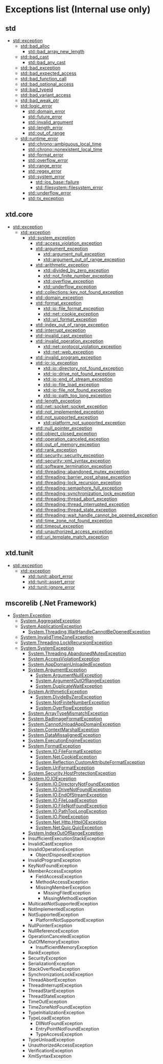 # Exceptions list (**Internal use only**)

## std

* [std::exception](https://en.cppreference.com/w/cpp/error/exception)
  * [std::bad_alloc](https://en.cppreference.com/w/cpp/memory/new/bad_alloc)
    * [std::bad_array_new_length](https://en.cppreference.com/w/cpp/memory/new/bad_array_new_length)
  * [std::bad_cast](https://en.cppreference.com/w/cpp/types/bad_cast)
    * [std::bad_any_cast](https://en.cppreference.com/w/cpp/utility/any/bad_any_cast)
  * [std::bad_exception](https://en.cppreference.com/w/cpp/error/bad_exception)
  * [std::bad_expected_access](https://en.cppreference.com/w/cpp/utility/expected/bad_expected_access)
  * [std::bad_function_call](https://en.cppreference.com/w/cpp/utility/functional/bad_function_call)
  * [std::bad_optional_access](https://en.cppreference.com/w/cpp/utility/optional/bad_optional_access)
  * [std::bad_typeid](https://en.cppreference.com/w/cpp/types/bad_typeid)
  * [std::bad_variant_access](https://en.cppreference.com/w/cpp/utility/variant/bad_variant_access)
  * [std::bad_weak_ptr](https://en.cppreference.com/w/cpp/memory/bad_weak_ptr)
  * [std::logic_error](https://en.cppreference.com/w/cpp/error/logic_error)
    * [std::domain_error](https://en.cppreference.com/w/cpp/error/domain_error)
    * [std::future_error](https://en.cppreference.com/w/cpp/thread/future_error)
    * [std::invalid_argument](https://en.cppreference.com/w/cpp/error/invalid_argument)
    * [std::length_error](https://en.cppreference.com/w/cpp/error/length_error)
    * [std::out_of_range](https://en.cppreference.com/w/cpp/error/out_of_range)
  * [std::runtime_error](https://en.cppreference.com/w/cpp/error/runtime_error)
    * [std::chrono::ambiguous_local_time](https://en.cppreference.com/w/cpp/chrono/ambiguous_local_time)
    * [std::chrono::nonexistent_local_time](https://en.cppreference.com/w/cpp/chrono/nonexistent_local_time)
    * [std::format_error](https://en.cppreference.com/w/cpp/utility/format/format_error)
    * [std::overflow_error](https://en.cppreference.com/w/cpp/error/overflow_error)
    * [std::range_error](https://en.cppreference.com/w/cpp/error/range_error)
    * [std::regex_error](https://en.cppreference.com/w/cpp/regex/regex_error)
    * [std::system_error](https://en.cppreference.com/w/cpp/error/system_error)
      * [std::ios_base::failure](https://en.cppreference.com/w/cpp/io/ios_base/failure)
      * [std::filesystem::filesystem_error](https://en.cppreference.com/w/cpp/filesystem/filesystem_error)
    * [std::underflow_error](https://en.cppreference.com/w/cpp/error/underflow_error)
    * [std::tx_exception](https://en.cppreference.com/w/cpp/error/tx_exception)

## xtd.core

* [std::exception](https://en.cppreference.com/w/cpp/error/exception)
  * [xtd::exception](https://gammasoft71.github.io/xtd/reference_guides/latest/classxtd_1_1exception.html)
    * [xtd::system_exception](https://gammasoft71.github.io/xtd/reference_guides/latest/classxtd_1_1system__exception.html)
      * [xtd::access_violation_exception](https://gammasoft71.github.io/xtd/reference_guides/latest/classxtd_1_1access__violation__exception.html)
      * [xtd::argument_exception](https://gammasoft71.github.io/xtd/reference_guides/latest/classxtd_1_1argument__exception.html)
        * [xtd::argument_null_exception](https://gammasoft71.github.io/xtd/reference_guides/latest/classxtd_1_1argument__null__exception.html)
        * [xtd::argument_out_of_range_exception](https://gammasoft71.github.io/xtd/reference_guides/latest/classxtd_1_1argument__out__of__range__exception.html)
      * [xtd::arithmetic_exception](https://gammasoft71.github.io/xtd/reference_guides/latest/classxtd_1_1arithmetic__exception.html)
        * [xtd::divided_by_zero_exception](https://gammasoft71.github.io/xtd/reference_guides/latest/classxtd_1_1divided__by__zero__exception.html)
        * [xtd::not_finite_number_exception](https://gammasoft71.github.io/xtd/reference_guides/latest/classxtd_1_1not__finite__number__exception.html)
        * [xtd::overflow_exception](https://gammasoft71.github.io/xtd/reference_guides/latest/classxtd_1_1overflow__exception.html)
        * [xtd::underflow_exception](https://gammasoft71.github.io/xtd/reference_guides/latest/classxtd_1_1underflow__exception.html)
      * [xtd::collections::key_not_found_exception](https://gammasoft71.github.io/xtd/reference_guides/latest/classxtd_1_1collections_1_1key__not__found__exception.html)
      * [xtd::domain_exception](https://gammasoft71.github.io/xtd/reference_guides/latest/classxtd_1_1domain__exception.html)
      * [xtd::format_exception](https://gammasoft71.github.io/xtd/reference_guides/latest/classxtd_1_1format__exception.html)
        * [xtd::io::file_format_exception](https://gammasoft71.github.io/xtd/reference_guides/latest/classxtd_1_1io_1_1file__format__exception.html)
        * [xtd::net::cookie_exception](https://gammasoft71.github.io/xtd/reference_guides/latest/classxtd_1_1net_1_1cookie__exception.html)
        * [xtd::uri_format_exception](https://gammasoft71.github.io/xtd/reference_guides/latest/classxtd_1_1uri__format__exception.html)
      * [xtd::index_out_of_range_exception](https://gammasoft71.github.io/xtd/reference_guides/latest/classxtd_1_1index__out__of__range__exception.html)
      * [xtd::interrupt_exception](https://gammasoft71.github.io/xtd/reference_guides/latest/classxtd_1_1interrupt__exception.html)
      * [xtd::invalid_cast_exception](https://gammasoft71.github.io/xtd/reference_guides/latest/classxtd_1_1invalid__cast__exception.html)
      * [xtd::invalid_operation_exception](https://gammasoft71.github.io/xtd/reference_guides/latest/classxtd_1_1invalid__operation__exception.html)
        * [xtd::net::protocol_violation_exception](https://gammasoft71.github.io/xtd/reference_guides/latest/classxtd_1_1net_1_1protocol__violation__exception.html)
        * [xtd::net::web_exception](https://gammasoft71.github.io/xtd/reference_guides/latest/classxtd_1_1net_1_1web__exception.html)
      * [xtd::invalid_program_exception](https://gammasoft71.github.io/xtd/reference_guides/latest/classxtd_1_1invalid__program__exception.html)
      * [xtd::io::io_exception](https://gammasoft71.github.io/xtd/reference_guides/latest/classxtd_1_1io_1_1io__exception.html)
        * [xtd::io::directory_not_found_exception](https://gammasoft71.github.io/xtd/reference_guides/latest/classxtd_1_1io_1_1directory__not__found__exception.html)
        * [xtd::io::drive_not_found_exception](https://gammasoft71.github.io/xtd/reference_guides/latest/classxtd_1_1io_1_1drive__not__found__exception.html)
        * [xtd::io::end_of_stream_exception](https://gammasoft71.github.io/xtd/reference_guides/latest/classxtd_1_1io_1_1end__of__stream__exception.html)
        * [xtd::io::file_load_exception](https://gammasoft71.github.io/xtd/reference_guides/latest/classxtd_1_1io_1_1file__load__exception.html)
        * [xtd::io::file_not_found_exception](https://gammasoft71.github.io/xtd/reference_guides/latest/classxtd_1_1io_1_1file__not__found__exception.html)
        * [xtd::io::path_too_long_exception](https://gammasoft71.github.io/xtd/reference_guides/latest/classxtd_1_1io_1_1path__too__long__exception.html)
      * [xtd::length_exception](https://gammasoft71.github.io/xtd/reference_guides/latest/classxtd_1_1length__exception.html)
      * [xtd::net::socket::socket_exception](https://gammasoft71.github.io/xtd/reference_guides/latest/classxtd_1_1net_1_1sockets_1_1socket__exception.html)
      * [xtd::not_implemented_exception](https://gammasoft71.github.io/xtd/reference_guides/latest/classxtd_1_1not__implemented__exception.html)
      * [xtd::not_supported_exception](https://gammasoft71.github.io/xtd/reference_guides/latest/classxtd_1_1not__supported__exception.html)
        * [xtd::platform_not_supported_exception](https://gammasoft71.github.io/xtd/reference_guides/latest/classxtd_1_1platform__not__supported__exception.html)  
      * [xtd::null_pointer_exception](https://gammasoft71.github.io/xtd/reference_guides/latest/classxtd_1_1null__pointer__exception.html)
      * [xtd::object_closed_exception](https://gammasoft71.github.io/xtd/reference_guides/latest/classxtd_1_1object__closed__exception.html)
      * [xtd::operation_canceled_exception](https://gammasoft71.github.io/xtd/reference_guides/latest/classxtd_1_1operation__canceled__exception.html)
      * [xtd::out_of_memory_exception](https://gammasoft71.github.io/xtd/reference_guides/latest/classxtd_1_1out__of__memory__exception.html)
      * [xtd::rank_exception](https://gammasoft71.github.io/xtd/reference_guides/latest/classxtd_1_1rank__exception.html)
      * [xtd::security::security_exception](https://gammasoft71.github.io/xtd/reference_guides/latest/classxtd_1_1security_1_1security__exception.html)
      * [xtd::security::xml_syntax_exception](https://gammasoft71.github.io/xtd/reference_guides/latest/classxtd_1_1security_1_1xml__syntax__exception.html)
      * [xtd::software_termination_exception](https://gammasoft71.github.io/xtd/reference_guides/latest/classxtd_1_1software__termination__exception.html)
      * [xtd::threading::abandoned_mutex_exception](https://gammasoft71.github.io/xtd/reference_guides/latest/classxtd_1_1threading_1_1abandoned__mutex__exception.html)
      * [xtd::threading::barrier_post_phase_exception](https://gammasoft71.github.io/xtd/reference_guides/latest/classxtd_1_1threading_1_1barrier__post__phase__exception.html)
      * [xtd::threading::lock_recursion_exception](https://gammasoft71.github.io/xtd/reference_guides/latest/classxtd_1_1threading_1_1lock__recursion__exception.html)
      * [xtd::threading::semaphore_full_exception](https://gammasoft71.github.io/xtd/reference_guides/latest/classxtd_1_1threading_1_1semaphore__full__exception.html)
      * [xtd::threading::synchronization_lock_exception](https://gammasoft71.github.io/xtd/reference_guides/latest/classxtd_1_1threading_1_1synchronization__lock__exception.html)
      * [xtd::threading::thread_abort_exception](https://gammasoft71.github.io/xtd/reference_guides/latest/classxtd_1_1threading_1_1thread__abort__exception.html)
      * [xtd::threading::thread_interrupted_exception](https://gammasoft71.github.io/xtd/reference_guides/latest/classxtd_1_1threading_1_1thread__interrupted__exception.html)
      * [xtd::threading::thread_state_exception](https://gammasoft71.github.io/xtd/reference_guides/latest/classxtd_1_1threading_1_1thread__state__exception.html)
      * [xtd::threading::wait_handle_cannot_be_opened_exception](https://gammasoft71.github.io/xtd/reference_guides/latest/classxtd_1_1threading_1_1wait__handle__cannot__be__opened__exception.html)
      * [xtd::time_zone_not_found_exception](https://gammasoft71.github.io/xtd/reference_guides/latest/classxtd_1_1time__zone__not__found__exception.html)
      * [xtd::timeout_exception](https://gammasoft71.github.io/xtd/reference_guides/latest/classxtd_1_1timeout__exception.html)
      * [xtd::unauthorized_access_exception](https://gammasoft71.github.io/xtd/reference_guides/latest/classxtd_1_1unauthorized__access__exception.html)
      * [xtd::uri_template_match_exception](https://gammasoft71.github.io/xtd/reference_guides/latest/classxtd_1_1uri__template__match__exception.html)

## xtd.tunit

* [std::exception](https://en.cppreference.com/w/cpp/error/exception)
  * [xtd::exception](https://gammasoft71.github.io/xtd/reference_guides/latest/classxtd_1_1exception.html)
    * [xtd::tunit::abort_error](https://gammasoft71.github.io/xtd/reference_guides/latest/classxtd_1_1tunit_1_1abort__error.html)
    * [xtd::tunit::assert_error](https://gammasoft71.github.io/xtd/reference_guides/latest/classxtd_1_1tunit_1_1assert__error.html)
    * [xtd::tunit::ignore_error](https://gammasoft71.github.io/xtd/reference_guides/latest/classxtd_1_1tunit_1_1ignore__error.html)

## mscorelib (.Net Framework)

* [System.Exception](https://learn.microsoft.com/en-us/dotnet/api/system.exception?view=net-8.0)
  * [System.AggregateException](https://learn.microsoft.com/en-us/dotnet/api/system.aggregateexception?view=net-8.0)
  * [System.ApplicationException](https://learn.microsoft.com/en-us/dotnet/api/system.applicationexception?view=net-8.0)
    * [System.Threading.WaitHandleCannotBeOpenedException](https://learn.microsoft.com/en-us/dotnet/api/system.threading.waithandlecannotbeopenedexception?view=net-8.0)
  * [System.InvalidTimeZoneException](https://learn.microsoft.com/en-us/dotnet/api/system.invalidtimezoneexception?view=net-8.0)
  * [System.Threading.LockRecursionException](https://learn.microsoft.com/en-us/dotnet/api/system.threading.lockrecursionexception?view=net-8.0)
  * [System.SystemException](https://learn.microsoft.com/en-us/dotnet/api/system.systemexception?view=net-8.0)
    * [System.Threading.AbandonedMutexException](https://learn.microsoft.com/en-us/dotnet/api/system.threading.abandonedmutexexception?view=net-8.0)
    * [System.AccessViolationException](https://learn.microsoft.com/en-us/dotnet/api/system.accessviolationexception?view=net-8.0)
    * [System.AppDomainUnloadedException](https://learn.microsoft.com/en-us/dotnet/api/system.appdomainunloadedexception?view=net-8.0)
    * [System.ArgumentException](https://learn.microsoft.com/en-us/dotnet/api/system.argumentexception?view=net-8.0)
      * [System.ArgumentNullException](https://learn.microsoft.com/en-us/dotnet/api/system.argumentnullexception?view=net-8.0)
      * [System.ArgumentOutOfRangeException](https://learn.microsoft.com/en-us/dotnet/api/system.argumentoutofrangeexception?view=net-8.0)
      * [System.DuplicateWaitException](https://learn.microsoft.com/en-us/dotnet/api/system.duplicatewaitobjectexception?view=net-8.0)
    * [System.ArithmeticException](https://learn.microsoft.com/en-us/dotnet/api/system.arithmeticexception?view=net-8.0)
      * [System.DivideByZeroException](https://learn.microsoft.com/en-us/dotnet/api/system.dividebyzeroexception?view=net-8.0)
      * [System.NotFiniteNumberException](https://learn.microsoft.com/en-us/dotnet/api/system.notfinitenumberexception?view=net-8.0)
      * [System.OverflowException](https://learn.microsoft.com/en-us/dotnet/api/system.overflowexception?view=net-8.0)
    * [System.ArrayTypeMismatchException](https://learn.microsoft.com/en-us/dotnet/api/system.arraytypemismatchexception?view=net-8.0)
    * [System.BadImageFormatException](https://learn.microsoft.com/en-us/dotnet/api/system.badimageformatexception?view=net-8.0)
    * [System.CannotUnloadAppDomainException](https://learn.microsoft.com/en-us/dotnet/api/system.cannotunloadappdomainexception?view=net-8.0)
    * [System.ContextMarshalException](https://learn.microsoft.com/en-us/dotnet/api/system.contextmarshalexception?view=net-8.0)
    * [System.DataMissalignedException](https://learn.microsoft.com/en-us/dotnet/api/system.datamisalignedexception?view=net-8.0)
    * [System.ExecutionEngineException](https://learn.microsoft.com/en-us/dotnet/api/system.executionengineexception?view=net-8.0)
    * [System.FormatException](https://learn.microsoft.com/en-us/dotnet/api/system.formatexception?view=net-8.0)
      * [System.IO.FileFormatException](https://learn.microsoft.com/en-us/dotnet/api/system.io.fileformatexception?view=net-8.0)
      * [System.Net.CookieException](https://learn.microsoft.com/en-us/dotnet/api/system.net.cookieexception?view=net-8.0)
      * [System.Reflection.CustomAttributeFormatException](https://learn.microsoft.com/en-us/dotnet/api/system.reflection.customattributeformatexception?view=net-8.0)
      * [System.UriFormatException](https://learn.microsoft.com/en-us/dotnet/api/system.uriformatexception?view=net-8.0)
    * [System.Security.HostProtectionException](https://learn.microsoft.com/en-us/dotnet/api/system.security.hostprotectionexception?view=net-8.0)
    * [System.IO.IOException](https://learn.microsoft.com/en-us/dotnet/api/system.io.ioexception?view=net-8.0)
      * [System.IO.DirectoryNotFoundException](https://learn.microsoft.com/en-us/dotnet/api/system.io.directorynotfoundexception?view=net-8.0)
      * [System.IO.DriveNotFoundException](https://learn.microsoft.com/en-us/dotnet/api/system.io.drivenotfoundexception?view=net-8.0)
      * [System.IO.EndOfStreamException](https://learn.microsoft.com/en-us/dotnet/api/system.io.endofstreamexception?view=net-8.0)
      * [System.IO.FileLoadException](https://learn.microsoft.com/en-us/dotnet/api/system.io.fileloadexception?view=net-8.0)
      * [System.IO.FileNotFoundException](https://learn.microsoft.com/en-us/dotnet/api/system.io.filenotfoundexception?view=net-8.0)
      * [System.IO.PathTooLongException](https://learn.microsoft.com/en-us/dotnet/api/system.io.pathtoolongexception?view=net-8.0)
      * [System.IO.PipeException](https://learn.microsoft.com/en-us/dotnet/api/system.io.pipeexception?view=net-8.0)
      * [System.Net.Http.HttpIOException](https://learn.microsoft.com/en-us/dotnet/api/system.net.http.httpioexception?view=net-8.0)
      * [System.Net.Quic.QuicException](https://learn.microsoft.com/en-us/dotnet/api/system.net.quic.quicexception?view=net-8.0)
    * [System.IndexOutOfRangeException](https://learn.microsoft.com/en-us/dotnet/api/system.indexoutofrangeexception?view=net-8.0)
    * InsufficientExecutionStackException
    * InvalidCastException
    * InvalidOperationException
      * ObjectDisposedException
    * InvalidProgramException
    * KeyNotFoundException
    * MemberAccessException
      * FieldAccessException
      * MethodAccessException
      * MissingMemberException
        * MissingFiledException
        * MissingMethodException
    * MulticastNotSupportedException
    * NotImplementedException
    * NotSupportedException
      * PlatformNotSupportedException
    * NullPointerException
    * NullReferenceException
    * OperationCanceledException
    * OutOfMemoryException
      * InsufficientMemoryException
    * RankException
    * SecurityException
    * SerializationException
    * StackOverflowException
    * SynchronizationLockException
    * ThreadAbortException
    * ThreadInterruptException
    * ThreadStartException
    * ThreadStateException
    * TimeOutException
    * TimeZoneNotFoundException
    * TypeInitializationException
    * TypeLoadException
      * DllNotFoundException
      * EntryPointNotFoundException
      * TypeAccessException
    * TypeUnloadException
    * UnauthorizedAccessException
    * VerificationException
    * XmlSyntaxException
  